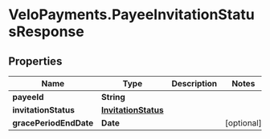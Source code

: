 # VeloPayments.PayeeInvitationStatusResponse

## Properties

Name | Type | Description | Notes
------------ | ------------- | ------------- | -------------
**payeeId** | **String** |  | 
**invitationStatus** | [**InvitationStatus**](InvitationStatus.md) |  | 
**gracePeriodEndDate** | **Date** |  | [optional] 



